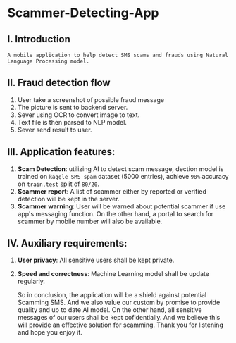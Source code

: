 # Scammer-Detecting-App

## I. Introduction
    A mobile application to help detect SMS scams and frauds using Natural Language Processing model.


## II. Fraud detection flow
    
1. User take a screenshot of possible fraud message
2. The picture is sent to backend server.
3. Sever using OCR to convert image to text.
4. Text file is then parsed to NLP model.
5. Sever send result to user.


## III. Application features:
1. **Scam Detection**: utilizing AI to detect scam message, dection model is trained on `kaggle SMS spam` dataset (5000 entries), achieve `98%` accuracy on `train,test` split of `80/20`.  
2. **Scammer report**: A list of scammer either by reported or verified detection will be kept in the server.
3. **Scammer warning**: User will be warned about potential scammer if use app's messaging function. On the other hand, a portal to search for scammer by mobile number will also be available.

## IV. Auxiliary requirements:
1. **User privacy**: All sensitive users shall be kept private.
2. **Speed and correctness**: Machine Learning model shall be update regularly.

    So in conclusion, the application will be a shield against potential Scamming SMS. And we also value our custom by promise to provide quality and up to date AI model. On the other hand, all sensitive messages of our users shall be kept cofidentially. And we believe this will provide an effective solution for scamming. Thank you for listening and hope you enjoy it.
